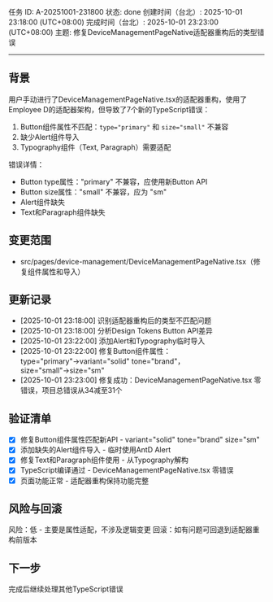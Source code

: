 任务 ID: A-20251001-231800
状态: done
创建时间（台北）: 2025-10-01 23:18:00 (UTC+08:00)
完成时间（台北）: 2025-10-01 23:23:00 (UTC+08:00)
主题: 修复DeviceManagementPageNative适配器重构后的类型错误

---

## 背景

用户手动进行了DeviceManagementPageNative.tsx的适配器重构，使用了Employee D的适配器架构，但导致了7个新的TypeScript错误：

1. Button组件属性不匹配：`type="primary"` 和 `size="small"` 不兼容
2. 缺少Alert组件导入
3. Typography组件（Text, Paragraph）需要适配

错误详情：
- Button type属性："primary" 不兼容，应使用新Button API
- Button size属性："small" 不兼容，应为 "sm"
- Alert组件缺失
- Text和Paragraph组件缺失

## 变更范围

- src/pages/device-management/DeviceManagementPageNative.tsx（修复组件属性和导入）

## 更新记录

- [2025-10-01 23:18:00] 识别适配器重构后的类型不匹配问题
- [2025-10-01 23:18:00] 分析Design Tokens Button API差异
- [2025-10-01 23:22:00] 添加Alert和Typography临时导入
- [2025-10-01 23:22:00] 修复Button组件属性：type="primary"→variant="solid" tone="brand"，size="small"→size="sm"
- [2025-10-01 23:23:00] 修复成功：DeviceManagementPageNative.tsx 零错误，项目总错误从34减至31个

## 验证清单

- [x] 修复Button组件属性匹配新API - variant="solid" tone="brand" size="sm" 
- [x] 添加缺失的Alert组件导入 - 临时使用AntD Alert
- [x] 修复Text和Paragraph组件使用 - 从Typography解构
- [x] TypeScript编译通过 - DeviceManagementPageNative.tsx 零错误
- [x] 页面功能正常 - 适配器重构保持功能完整

## 风险与回滚

风险：低 - 主要是属性适配，不涉及逻辑变更
回滚：如有问题可回退到适配器重构前版本

## 下一步

完成后继续处理其他TypeScript错误